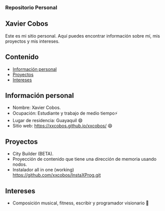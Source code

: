 ### Repositorio Personal
## Xavier Cobos

Este es mi sitio personal. Aquí puedes encontrar información sobre mí, mis proyectos y mis intereses.

## Contenido
* [Información personal](#información-personal)
* [Proyectos](#proyectos)
* [Intereses](#intereses)
## Información personal
* Nombre: Xavier Cobos.
* Ocupación: Estudiante y trabajo de medio tiempo⚡
* Lugar de residencia: Guayaquil 😄
* Sitio web: https://xxcobos.github.io/xxcobos/  😄
## Proyectos
* City Builder (BETA).
* Proyección de contenido que tiene una dirección de memoria usando nodos.
* Instalador all in one (working) https://github.com/xxcobos/InstaXProg.git

## Intereses
* Composición musical, fitness, escribir y programador visionario 🌱 
